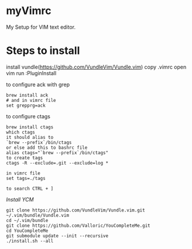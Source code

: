 # myVimrc

My Setup for VIM text editor.

# Steps to install 

install vundle(https://github.com/VundleVim/Vundle.vim) 
copy .vimrc
open vim run :PluginInstall 

to configure ack with grep 
```
brew install ack 
# and in vimrc file 
set grepprg=ack 
```
to configure ctags 
```
brew install ctags
which ctags
it should alias to 
`brew --prefix`/bin/ctags
or else add this to bashrc file
alias ctags="`brew --prefix`/bin/ctags"
to create tags 
ctags -R --exclude=.git --exclude=log *

in vimrc file
set tags=./tags

to search CTRL + ]
``` 

*Install YCM*
```
git clone https://github.com/VundleVim/Vundle.vim.git ~/.vim/bundle/Vundle.vim
cd ~/.vim/bundle
git clone https://github.com/Valloric/YouCompleteMe.git
cd YouCompleteMe
git submodule update --init --recursive
./install.sh --all
```



